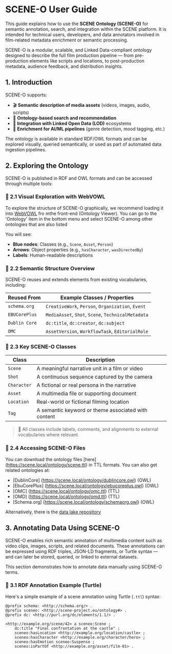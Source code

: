 # SCENE-O User Guide

This guide explains how to use the **SCENE Ontology (SCENE-O)** for semantic annotation, search, and integration within the SCENE platform. It is intended for technical users, developers, and data annotators involved in film-related metadata enrichment or semantic processing.

SCENE-O is a modular, scalable, and Linked Data-compliant ontology designed to describe the full film production pipeline — from pre-production elements like scripts and locations, to post-production metadata, audience feedback, and distribution insights.



## 1. Introduction

SCENE-O supports:

- 🎬 **Semantic description of media assets** (videos, images, audio, scripts)
- 🔎 **Ontology-based search and recommendation**
- 🔗 **Integration with Linked Open Data (LOD)** ecosystems
- 🧠 **Enrichment for AI/ML pipelines** (genre detection, mood tagging, etc.)

The ontology is available in standard RDF/OWL formats and can be explored visually, queried semantically, or used as part of automated data ingestion pipelines.



## 2. Exploring the Ontology

SCENE-O is published in RDF and OWL formats and can be accessed through multiple tools:

### 🔎 2.1 Visual Exploration with WebVOWL

To explore the structure of SCENE-O graphically, we recommend loading it into [WebVOWL](https://webvowl.scene.local/) fro mthe front-end (Ontology Viewer). You can go to the 'Ontology' item in the bottom menu and select SCENE-O among other ontologies that are also listed

You will see:

- **Blue nodes**: Classes (e.g., `Scene`, `Asset`, `Person`)
- **Arrows**: Object properties (e.g., `hasCharacter`, `wasDirectedBy`)
- **Labels**: Human-readable descriptions



### 🧠 2.2 Semantic Structure Overview

SCENE-O reuses and extends elements from existing vocabularies, including:

| Reused From | Example Classes / Properties |
|-------------|------------------------------|
| `schema.org` | `CreativeWork`, `Person`, `Organization`, `Event` |
| `EBUCorePlus` | `MediaAsset`, `Shot`, `Scene`, `TechnicalMetadata` |
| `Dublin Core` | `dc:title`, `dc:creator`, `dc:subject` |
| `OMC` | `AssetVersion`, `WorkflowTask`, `EditorialRole` |

### 🧩 2.3 Key SCENE-O Classes

| Class | Description |
|-------|-------------|
| `Scene` | A meaningful narrative unit in a film or video |
| `Shot` | A continuous sequence captured by the camera |
| `Character` | A fictional or real persona in the narrative |
| `Asset` | A multimedia file or supporting document |
| `Location` | Real-world or fictional filming location |
| `Tag` | A semantic keyword or theme associated with content |

> 🔧 All classes include labels, comments, and alignments to external vocabularies where relevant.



### 📁 2.4 Accessing SCENE-O Files

You can download the ontology files [here] (https://scene.local/ontology/scene.ttl) in TTL formats. You can also get related ontologies at:

- [DublinCore] (https://scene.local/ontology/dublincore.owl) (OWL)
- [EbuCorePlus] (https://scene.local/ontology/ebucoreplus.owl) (OWL)
- [OMC] (https://scene.local/ontology/omc.ttl) (TTL)
- [OMD] (https://scene.local/ontology/omd.ttl) (TTL)
- [Schema.org] (https://scene.local/ontology/schemaorg.owl) (OWL)

Alternatively, there is the [data lake repository](https://github.com/benmomo/scene-datalake)

## 3. Annotating Data Using SCENE-O

SCENE-O enables rich semantic annotation of multimedia content such as video clips, images, scripts, and related documents. These annotations can be expressed using RDF triples, JSON-LD fragments, or Turtle syntax — and can later be stored, queried, or linked to external datasets.

This section demonstrates how to annotate data manually using SCENE-O terms.


### 🧠 3.1 RDF Annotation Example (Turtle)

Here's a simple example of a scene annotation using Turtle (`.ttl`) syntax:

```turtle
@prefix schema: <http://schema.org/> .
@prefix sceneo: <http://scene-project.eu/ontology#> .
@prefix dc: <http://purl.org/dc/elements/1.1/> .

<http://example.org/scene/42> a sceneo:Scene ;
    dc:title "Final confrontation at the castle" ;
    sceneo:hasLocation <http://example.org/location/castle> ;
    sceneo:hasCharacter <http://example.org/character/hero> ;
    sceneo:hasEmotion sceneo:Suspense ;
    sceneo:isPartOf <http://example.org/asset/film-01> .
